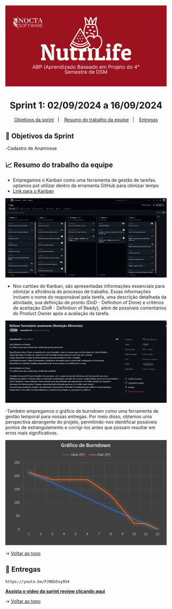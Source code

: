 # <span id="topo">

<div align="center">
    
![banner](https://github.com/noctagroup/NutriLifeDoc/blob/main/imagens/1.png)

</div>
    
<span id="topo">

<h1 align="center">Sprint 1: 02/09/2024 a 16/09/2024</h1>

<p align="center">
    <a href="#objetivos">Objetivos da sprint</a> &nbsp |&nbsp &nbsp
    <a href="#Resumo do trabalho da equipe">Resumo do trabalho da equipe</a> &nbsp |&nbsp &nbsp
    <a href="#entregas">Entregas</a> 
</p>


<span id="objetivos">
    
## :dart: Objetivos da Sprint
-Cadastro de Anamnese

<span id="Resumo do trabalho da equipe">
    
## :chart_with_upwards_trend: Resumo do trabalho da equipe


- Empregamos o Kanban como uma ferramenta de gestão de tarefas. optamos pot utilizar dentro da erramenta GitHub para otimizar tempo
- <a href="https://github.com/orgs/noctagroup/projects/2">Link para o Kanban<a/>

<img src="https://github.com/noctagroup/NutriLifeDoc/blob/main/imagens/sprint1_1/kanban1.1.png" /> 

- Nos cartões do Kanban, são apresentadas informações essenciais para otimizar a eficiência do processo de trabalho. Essas informações incluem o nome do responsável pela tarefa, uma descrição detalhada da atividade, sua definição de pronto (DoD - Definition of Done) e critérios de aceitação (DoR - Definition of Ready), além de possíveis comentários do Product Owner após a avaliação da tarefa.

<img src="https://github.com/noctagroup/NutriLifeDoc/blob/main/imagens/sprint1_1/dor.png" /> 


-Também empregamos o gráfico de burndown como uma ferramenta de gestão temporal para nossas entregas. Por meio disso, obtemos uma perspectiva abrangente do projeto, permitindo-nos identificar possíveis pontos de estrangulamento e corrigi-los antes que possam resultar em erros mais significativos.

<img src="https://github.com/noctagroup/NutriLifeDoc/blob/main/imagens/burndown%20sprint02.png" /> 






→ [Voltar ao topo](#topo)
    
<span id="entregas">
        
## :rocket: Entregas
```
https://youtu.be/FJ9Eb5xy9S4
```
<a href="https://youtu.be/FJ9Eb5xy9S4"><strong>Assista o video da sprint review clicando aqui </strong></a> 
   

→ [Voltar ao topo](#topo)    
    


